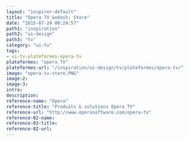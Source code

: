 ```yaml
---
layout: "inspirer-default"
title: "Opera TV &ndash; Store"
date: "2015-07-24 00:24:57"
path1: "inspiration"
path2: "ui-design"
path3: "tv"
category: "ui-tv"
tags:
- ui-tv-plateformes-opera-tv
plateformes: "opera TV"
plateformes-url: "/inspiration/ui-design/tv/plateformes/opera-tv/"
image: "opera-tv-store.PNG"
image-2:
image-3:
intro:
description:
reference-name: "Opera"
reference-title: "Produits & solutions Opera TV"
reference-url: "http://www.operasoftware.com/opera-tv"
reference-02-name:
reference-02-title:
reference-02-url:
---
```

